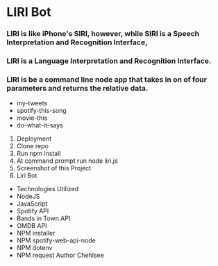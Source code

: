 # LIRI Bot
### LIRI is like iPhone's SIRI, however, while SIRI is a Speech Interpretation and Recognition Interface,
### LIRI is a Language Interpretation and Recognition Interface. 
### LIRI is be a command line node app that takes in on of four parameters and returns the relative data.
* my-tweets 
* spotify-this-song 
* movie-this 
* do-what-it-says

1. Deployment
2. Clone repo
3. Run npm install
4. At command prompt run node liri.js <pass in an instruction from above>
5. Screenshot of this Project
6. Liri Bot

* Technologies Utilized
* NodeJS
* JavaScript
* Spotify API
* Bands in Town API
* OMDB API
* NPM installer
* NPM spotify-web-api-node
* NPM dotenv
* NPM request
Author
Chehlsee
